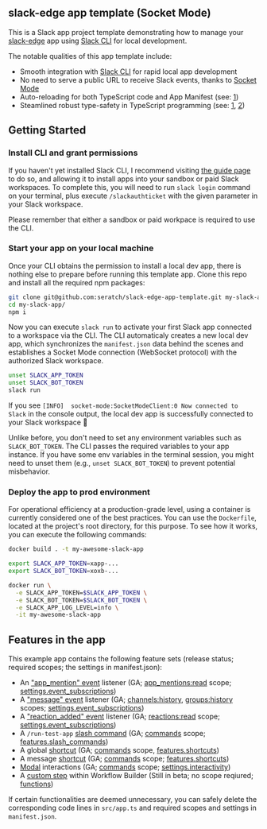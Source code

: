 ## slack-edge app template (Socket Mode)

This is a Slack app project template demonstrating how to manage your [slack-edge](https://github.com/seratch/slack-edge) app using [Slack CLI](https://api.slack.com/automation/cli/install) for local development.

The notable qualities of this app template include:

* Smooth integration with [Slack CLI](https://api.slack.com/automation/cli/install) for rapid local app development
* No need to serve a public URL to receive Slack events, thanks to [Socket Mode](https://api.slack.com/apis/connections/socket)
* Auto-reloading for both TypeScript code and App Manifest (see: [1](https://github.com/seratch/slack-edge-app-template/blob/main/package.json))
* Steamlined robust type-safety in TypeScript programming (see: [1](https://github.com/seratch/slack-edge), [2](https://github.com/seratch/slack-web-api-client))

## Getting Started

### Install CLI and grant permissions

If you haven't yet installed Slack CLI, I recommend visiting [the guide page](https://api.slack.com/automation/cli/install) to do so, and allowing it to install apps into your sandbox or paid Slack workspaces. To complete this, you will need to run `slack login` command on your terminal, plus execute `/slackauthticket` with the given parameter in your Slack workspace.

Please remember that either a sandbox or paid workpace is required to use the CLI.

### Start your app on your local machine

Once your CLI obtains the permission to install a local dev app, there is nothing else to prepare before running this template app. Clone this repo and install all the required npm packages:

```bash
git clone git@github.com:seratch/slack-edge-app-template.git my-slack-app
cd my-slack-app/
npm i
```

Now you can execute `slack run` to activate your first Slack app connected to a workspace via the CLI. The CLI automaticaly creates a new local dev app, which synchronizes the `manifest.json` data behind the scenes and establishes a Socket Mode connection (WebSocket protocol) with the authorized Slack workspace.

```bash
unset SLACK_APP_TOKEN
unset SLACK_BOT_TOKEN
slack run
```

If you see `[INFO]  socket-mode:SocketModeClient:0 Now connected to Slack` in the console output, the local dev app is successfully connected to your Slack workspace :tada:

Unlike before, you don't need to set any environment variables such as `SLACK_BOT_TOKEN`. The CLI passes the required variables to your app instance. If you have some env variables in the terminal session, you might need to unset them (e.g., `unset SLACK_BOT_TOKEN`) to prevent potential misbehavior.

### Deploy the app to prod environment

For operational efficiency at a production-grade level, using a container is currently considered one of the best practices. You can use the `Dockerfile`, located at the project's root directory, for this purpose. To see how it works, you can execute the following commands:

```bash
docker build . -t my-awesome-slack-app

export SLACK_APP_TOKEN=xapp-...
export SLACK_BOT_TOKEN=xoxb-...

docker run \
  -e SLACK_APP_TOKEN=$SLACK_APP_TOKEN \
  -e SLACK_BOT_TOKEN=$SLACK_BOT_TOKEN \
  -e SLACK_APP_LOG_LEVEL=info \
  -it my-awesome-slack-app
```

## Features in the app

This example app contains the following feature sets (release status; required scopes; the settings in manifest.json):

* An ["app_mention" event](https://api.slack.com/events/app_mention) listener (GA; [app_mentions:read](https://api.slack.com/scopes/app_mentions:read) scope; [settings.event_subscriptions](https://api.slack.com/reference/manifests#settings))
* A ["message" event](https://api.slack.com/events/message) listener (GA; [channels:history](https://api.slack.com/scopes/channels:history), [groups:history](https://api.slack.com/scopes/groups:history) scopes; [settings.event_subscriptions](https://api.slack.com/reference/manifests#settings))
* A ["reaction_added" event](https://api.slack.com/events/reaction_added) listener (GA; [reactions:read](https://api.slack.com/scopes/reactions:read) scope; [settings.event_subscriptions](https://api.slack.com/reference/manifests#settings))
* A `/run-test-app` [slash command](https://api.slack.com/interactivity/slash-commands) (GA; [commands](https://api.slack.com/scopes/commands) scope; [features.slash_commands](https://api.slack.com/reference/manifests#features))
* A global [shortcut](https://api.slack.com/interactivity/shortcuts) (GA; [commands](https://api.slack.com/scopes/commands) scope, [features.shortcuts](https://api.slack.com/reference/manifests#features))
* A message [shortcut](https://api.slack.com/interactivity/shortcuts) (GA; [commands](https://api.slack.com/scopes/commands) scope; [features.shortcuts](https://api.slack.com/reference/manifests#features))
* [Modal](https://api.slack.com/surfaces/modals) interactions (GA; [commands](https://api.slack.com/scopes/commands) scope; [settings.interactivity](https://api.slack.com/reference/manifests#features))
* A [custom step](https://api.slack.com/automation/functions/custom-bolt) within Workflow Builder (Still in beta; no scope reqiured; [functions](https://api.slack.com/reference/manifests#functions))

If certain functionalities are deemed unnecessary, you can safely delete the corresponding code lines in `src/app.ts` and required scopes and settings in `manifest.json`.
